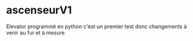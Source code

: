 # ascenseurV1
Elevator programmé en python c'est un premier test donc changements à venir au fur et à mesure
